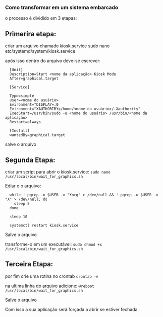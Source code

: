 ### Como transformar em um sistema embarcado
o processo é dividido em 3 etapas:
## Primerira etapa:
criar um arquivo chamado kiosk.service
  sudo nano etc/systemd/system/kiosk.service

após isso dentro do arquivo deve-se escrever:
```
  [Unit]
  Description=Start <nome da aplicação> Kiosk Mode
  After=graphical.target

  [Service]
  
  Type=simple
  User=<nome do usuário>
  Evironment="DISPLAY=:0
  Evironment="XAUTHORIRY=/home/<nome do usuário>/.Xauthority"
  ExecStart=/usr/bin/sudo -u <nome do usuário> /usr/bin/<nome da aplicação>
  Restart=always

  [Install]
  wantedBy=graphical.target 
```

salve o arquivo 

## Segunda Etapa:
criar um script para abrir o kiosk.service:
  ``` sudo nano /usr/local/bin/wait_for_graphics.sh ```

Ediar o o arquivo: 
```
  while ! pgrep -u $USER -x "Xorg" > /dev/null && ! pgrep -u $USER -x "X" > /dev/null; do
    sleep 5
  done

  sleep 10

  systemctl restart kiosk.service
```
Salve o arquivo

transforme-o em um executável:
  ```sudo chmod +x /usr/local/bin/wait_for_graphics.sh```

## Terceira Etapa:
por fim crie uma rotina no crontab
  ```crontab -e```

na ultima linha do arquivo adicione:
  ```@reboot /usr/local/bin/wait_for_graphics.sh```

Salve o arquivo 


Com isso a sua aplicação será forçada a abrir se estiver fechada.

